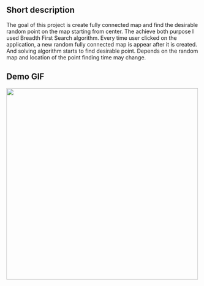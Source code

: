 ## Short description
The goal of this project is create fully connected map and find the desirable random point on the map starting from center. The achieve both purpose I used Breadth First Search algorithm. Every time user clicked on the application, a new random fully connected map is appear after it is created. And solving algorithm starts to find desirable point. Depends on the random map and location of the point finding time may change.


## Demo GIF
<img src="https://media.giphy.com/media/hyPq8Pm9nStLWLobRX/giphy.gif" width="500" height="500" />
